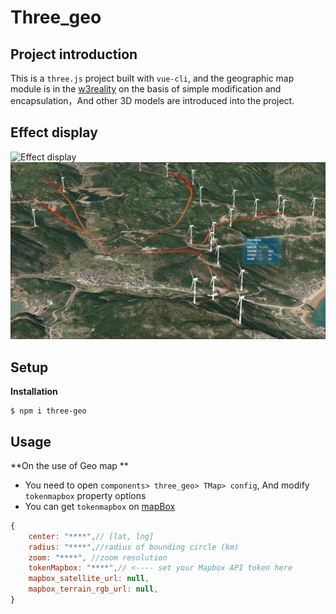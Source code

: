 # Three_geo

## Project introduction
This is a `three.js` project built with `vue-cli`, and the geographic map module is in the [w3reality](https://github.com/w3reality/three-geo) on the basis of simple modification and encapsulation，And other 3D models are introduced into the project.


## Effect display
![Effect display](https://github.com/fengtianxi001/Figure-bed/blob/main/images/Three_geo/1.gif?raw=true)
![Effect display](https://github.com/fengtianxi001/Figure-bed/blob/main/images/Three_geo/4.png?raw=true)

## Setup

**Installation**

```
$ npm i three-geo
```

## Usage

**On the use of Geo map **

- You need to open `components> three_geo> TMap> config`, And modify `tokenmapbox` property options
- You can get `tokenmapbox` on [mapBox](https://account.mapbox.com/)

```js
{
    center: "****",// [lat, lng]
    radius: "****",//radius of bounding circle (km)
    zoom: "****", //zoom resolution
    tokenMapbox: "****",// <---- set your Mapbox API token here
    mapbox_satellite_url: null,
    mapbox_terrain_rgb_url: null,
}
```

